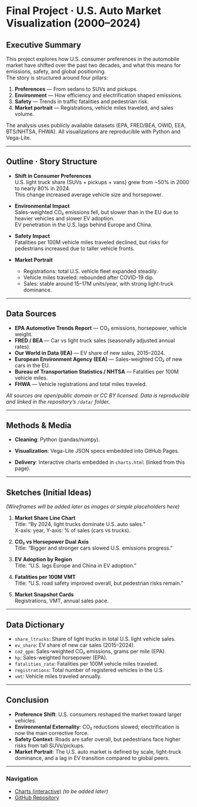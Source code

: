 # Final Project · U.S. Auto Market Visualization (2000–2024)

## Executive Summary
This project explores how U.S. consumer preferences in the automobile market have shifted over the past two decades, and what this means for emissions, safety, and global positioning.  
The story is structured around four pillars:
1. **Preferences** — From sedans to SUVs and pickups.  
2. **Environment** — How efficiency and electrification shaped emissions.  
3. **Safety** — Trends in traffic fatalities and pedestrian risk.  
4. **Market portrait** — Registrations, vehicle miles traveled, and sales volume.

The analysis uses publicly available datasets (EPA, FRED/BEA, OWID, EEA, BTS/NHTSA, FHWA). All visualizations are reproducible with Python and Vega-Lite.

---

## Outline · Story Structure
- **Shift in Consumer Preferences**  
  U.S. light truck share (SUVs + pickups + vans) grew from ~50% in 2000 to nearly 80% in 2024.  
  This change increased average vehicle size and horsepower.  

- **Environmental Impact**  
  Sales-weighted CO₂ emissions fell, but slower than in the EU due to heavier vehicles and slower EV adoption.  
  EV penetration in the U.S. lags behind Europe and China.  

- **Safety Impact**  
  Fatalities per 100M vehicle miles traveled declined, but risks for pedestrians increased due to taller vehicle fronts.  

- **Market Portrait**  
  - Registrations: total U.S. vehicle fleet expanded steadily.  
  - Vehicle miles traveled: rebounded after COVID-19 dip.  
  - Sales: stable around 15–17M units/year, with strong light-truck dominance.  

---

## Data Sources
- **EPA Automotive Trends Report** — CO₂ emissions, horsepower, vehicle weight.  
- **FRED / BEA** — Car vs light truck sales (seasonally adjusted annual rates).  
- **Our World in Data (IEA)** — EV share of new sales, 2015–2024.  
- **European Environment Agency (EEA)** — Sales-weighted CO₂ of new cars in the EU.  
- **Bureau of Transportation Statistics / NHTSA** — Fatalities per 100M vehicle miles.  
- **FHWA** — Vehicle registrations and total miles traveled.

_All sources are open/public domain or CC BY licensed. Data is reproducible and linked in the repository’s `/data/` folder._

---

## Methods & Media
- **Cleaning**: Python (pandas/numpy).  
- **Visualization**: Vega-Lite JSON specs embedded into GitHub Pages.  

- **Delivery**: Interactive charts embedded in `charts.html` (linked from this page).  

---

## Sketches (Initial Ideas)
*(Wireframes will be added later as images or simple placeholders here)*

1. **Market Share Line Chart**  
 Title: “By 2024, light trucks dominate U.S. auto sales.”  
 X-axis: year, Y-axis: % of sales (cars vs trucks).  

2. **CO₂ vs Horsepower Dual Axis**  
 Title: “Bigger and stronger cars slowed U.S. emissions progress.”  

3. **EV Adoption by Region**  
 Title: “U.S. lags Europe and China in EV adoption.”  

4. **Fatalities per 100M VMT**  
 Title: “U.S. road safety improved overall, but pedestrian risks remain.”  

5. **Market Snapshot Cards**  
 Registrations, VMT, annual sales pace.

---

## Data Dictionary
- `share_ltrucks`: Share of light trucks in total U.S. light vehicle sales.  
- `ev_share`: EV share of new car sales (2015–2024).  
- `co2_gpm`: Sales-weighted CO₂ emissions, grams per mile (EPA).  
- `hp`: Sales-weighted horsepower (EPA).  
- `fatalities_rate`: Fatalities per 100M vehicle miles traveled.  
- `registrations`: Total number of registered vehicles in the U.S.  
- `vmt`: Vehicle miles traveled annually.  

---

## Conclusion
- **Preference Shift**: U.S. consumers reshaped the market toward larger vehicles.  
- **Environmental Externality**: CO₂ reductions slowed; electrification is now the main corrective force.  
- **Safety Context**: Roads are safer overall, but pedestrians face higher risks from tall SUVs/pickups.  
- **Market Portrait**: The U.S. auto market is defined by scale, light-truck dominance, and a lag in EV transition compared to global peers.

---

### Navigation
- [Charts (interactive)](charts.html) *(to be added later)*  
- [GitHub Repository](../)  


